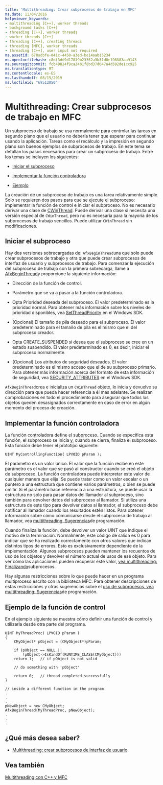 ```yaml
---
title: 'Multithreading: Crear subprocesos de trabajo en MFC'
ms.date: 11/04/2016
helpviewer_keywords:
- multithreading [C++], worker threads
- background tasks [C++]
- threading [C++], worker threads
- worker threads [C++]
- threading [C++], creating threads
- threading [MFC], worker threads
- threading [C++], user input not required
ms.assetid: 670adbfe-041c-4450-a3ed-be14aab15234
ms.openlocfilehash: c8df3dd9d17819b23362a3b31d8e198883aa9143
ms.sourcegitcommit: fcb48824f9ca24b1f8bd37d647a4d592de1cc925
ms.translationtype: MT
ms.contentlocale: es-ES
ms.lasthandoff: 08/15/2019
ms.locfileid: "69512050"
---
```

# <a name="multithreading-creating-worker-threads-in-mfc"></a>Multithreading: Crear subprocesos de trabajo en MFC

Un subproceso de trabajo se usa normalmente para controlar las tareas en segundo plano que el usuario no debería tener que esperar para continuar usando la aplicación. Tareas como el recálculo y la impresión en segundo plano son buenos ejemplos de subprocesos de trabajo. En este tema se detallan los pasos necesarios para crear un subproceso de trabajo. Entre los temas se incluyen los siguientes:

- [Iniciar el subproceso](#_core_starting_the_thread)

- [Implementar la función controladora](#_core_implementing_the_controlling_function)

- [Ejemplo](#_core_controlling_function_example)

La creación de un subproceso de trabajo es una tarea relativamente simple. Solo se requieren dos pasos para que se ejecute el subproceso: implementar la función de control e iniciar el subproceso. No es necesario derivar una clase de [CWinThread](../mfc/reference/cwinthread-class.md). Puede derivar una clase si necesita una versión especial de `CWinThread`, pero no es necesaria para la mayoría de los subprocesos de trabajo sencillos. Puede utilizar `CWinThread` sin modificaciones.

##  <a name="_core_starting_the_thread"></a>Iniciar el subproceso

Hay dos versiones sobrecargadas de: `AfxBeginThread`una que solo puede crear subprocesos de trabajo y otra que puede crear subprocesos de interfaz de usuario y subprocesos de trabajo. Para comenzar la ejecución del subproceso de trabajo con la primera sobrecarga, llame a [AfxBeginThread](../mfc/reference/application-information-and-management.md#afxbeginthread)y proporcione la siguiente información:

- Dirección de la función de control.

- Parámetro que se va a pasar a la función controladora.

- Opta Prioridad deseada del subproceso. El valor predeterminado es la prioridad normal. Para obtener más información sobre los niveles de prioridad disponibles, vea [SetThreadPriority](/windows/win32/api/processthreadsapi/nf-processthreadsapi-setthreadpriority) en el Windows SDK.

- (Opcional) El tamaño de pila deseado para el subproceso. El valor predeterminado para el tamaño de pila es el mismo que el del subproceso creador.

- Opta CREATE_SUSPENDED si desea que el subproceso se cree en un estado suspendido. El valor predeterminado es 0, es decir, iniciar el subproceso normalmente.

- (Opcional) Los atributos de seguridad deseados. El valor predeterminado es el mismo acceso que el de su subproceso primario. Para obtener más información acerca del formato de esta información de seguridad, vea [SECURITY_ATTRIBUTES](/previous-versions/windows/desktop/legacy/aa379560\(v=vs.85\)) en el Windows SDK.

`AfxBeginThread`crea e inicializa un `CWinThread` objeto, lo inicia y devuelve su dirección para que pueda hacer referencia a él más adelante. Se realizan comprobaciones en todo el procedimiento para asegurar que todos los objetos queden desasignados correctamente en caso de error en algún momento del proceso de creación.

##  <a name="_core_implementing_the_controlling_function"></a>Implementar la función controladora

La función controladora define el subproceso. Cuando se especifica esta función, el subproceso se inicia y, cuando se cierra, finaliza el subproceso. Esta función debe tener el prototipo siguiente:

```
UINT MyControllingFunction( LPVOID pParam );
```

El parámetro es un valor único. El valor que la función recibe en este parámetro es el valor que se pasó al constructor cuando se creó el objeto de subproceso. La función controladora puede interpretar este valor de cualquier manera que elija. Se puede tratar como un valor escalar o un puntero a una estructura que contiene varios parámetros, o bien se puede omitir. Si el parámetro hace referencia a una estructura, se puede usar la estructura no solo para pasar datos del llamador al subproceso, sino también para devolver datos del subproceso al llamador. Si utiliza una estructura de este tipo para devolver datos al llamador, el subproceso debe notificar al llamador cuando los resultados estén listos. Para obtener información sobre cómo comunicarse desde el subproceso de trabajo al llamador, vea [multithreading: Sugerencias](multithreading-programming-tips.md)de programación.

Cuando finaliza la función, debe devolver un valor UINT que indique el motivo de la terminación. Normalmente, este código de salida es 0 para indicar que se ha realizado correctamente con otros valores que indican distintos tipos de errores. Esto es exclusivamente dependiente de la implementación. Algunos subprocesos pueden mantener los recuentos de uso de los objetos y devolver el número actual de usos de ese objeto. Para ver cómo las aplicaciones pueden recuperar este valor, [vea multithreading: Finalizando](multithreading-terminating-threads.md)subprocesos.

Hay algunas restricciones sobre lo que puede hacer en un programa multiproceso escrito con la biblioteca MFC. Para obtener descripciones de estas restricciones y otras sugerencias sobre el [uso de subprocesos, vea multithreading: Sugerencias](multithreading-programming-tips.md)de programación.

##  <a name="_core_controlling_function_example"></a>Ejemplo de la función de control

En el ejemplo siguiente se muestra cómo definir una función de control y utilizarla desde otra parte del programa.

```
UINT MyThreadProc( LPVOID pParam )
{
    CMyObject* pObject = (CMyObject*)pParam;

    if (pObject == NULL ||
        !pObject->IsKindOf(RUNTIME_CLASS(CMyObject)))
    return 1;   // if pObject is not valid

    // do something with 'pObject'

    return 0;   // thread completed successfully
}

// inside a different function in the program
.
.
.
pNewObject = new CMyObject;
AfxBeginThread(MyThreadProc, pNewObject);
.
.
.
```

## <a name="what-do-you-want-to-know-more-about"></a>¿Qué más desea saber?

- [Multithreading: crear subprocesos de interfaz de usuario](multithreading-creating-user-interface-threads.md)

## <a name="see-also"></a>Vea también

[Multithreading con C++ y MFC](multithreading-with-cpp-and-mfc.md)

